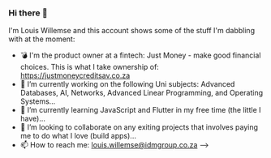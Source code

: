 ### Hi there 👋

I'm Louis Willemse and this account shows some of the stuff I'm dabbling with at the moment:

- 💣 I'm the product owner at a fintech: Just Money - make good financial choices. This is what I take ownership of: https://justmoneycreditsav.co.za 
- 🔭 I’m currently working on the following Uni subjects: Advanced Databases, AI, Networks, Advanced Linear Programming, and Operating Systems...
- 🌱 I’m currently learning JavaScript and Flutter in my free time (the little I have)...
- 💎 I’m looking to collaborate on any exiting projects that involves paying me to do what I love (build apps)...
- 📫 How to reach me: louis.willemse@idmgroup.co.za
-->
